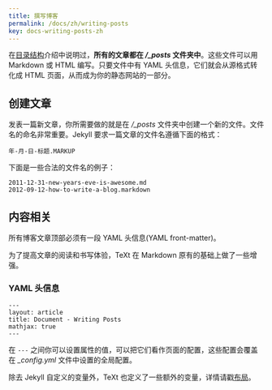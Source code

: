 ```yaml
---
title: 撰写博客
permalink: /docs/zh/writing-posts
key: docs-writing-posts-zh
---
```


在[目录结构](http://jekyllcn.com/docs/structure/)介绍中说明过，**所有的文章都在 */_posts* 文件夹中**。这些文件可以用 Markdown 或 HTML 编写。只要文件中有 YAML 头信息，它们就会从源格式转化成 HTML 页面，从而成为你的静态网站的一部分。

<!--more-->

## 创建文章

发表一篇新文章，你所需要做的就是在 */_posts* 文件夹中创建一个新的文件。文件名的命名非常重要。Jekyll 要求一篇文章的文件名遵循下面的格式：

    年-月-日-标题.MARKUP

下面是一些合法的文件名的例子：

    2011-12-31-new-years-eve-is-awesome.md
    2012-09-12-how-to-write-a-blog.markdown

## 内容相关

所有博客文章顶部必须有一段 YAML 头信息(YAML front-matter)。

为了提高文章的阅读和书写体验，TeXt 在 Markdown 原有的基础上做了一些增强。

### YAML 头信息

    ---
    layout: article
    title: Document - Writing Posts
    mathjax: true
    ---

在 `---` 之间你可以设置属性的值，可以把它们看作页面的配置，这些配置会覆盖在 *_config.yml* 文件中设置的全局配置。

除去 Jekyll 自定义的变量外，TeXt 也定义了一些额外的变量，详情请戳[布局](https://tianqi.name/jekyll-TeXt-theme/docs/zh/layouts)。